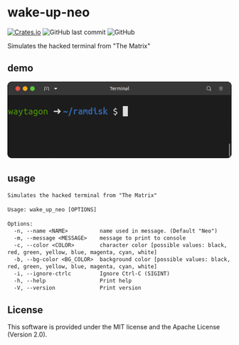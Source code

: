 # wake-up-neo

[![Crates.io](https://img.shields.io/crates/v/wake_up_neo)](https://crates.io/crates/wake_up_neo)
![GitHub last commit](https://img.shields.io/github/last-commit/watagon/wake_up_neo)
![GitHub](https://img.shields.io/github/license/watagon/wake_up_neo)

Simulates the hacked terminal from "The Matrix"

## demo

![demo](docs/demo.gif)

## usage

```
Simulates the hacked terminal from "The Matrix"

Usage: wake_up_neo [OPTIONS]

Options:
  -n, --name <NAME>          name used in message. (Default "Neo")
  -m, --message <MESSAGE>    message to print to console
  -c, --color <COLOR>        character color [possible values: black, red, green, yellow, blue, magenta, cyan, white]
  -b, --bg-color <BG_COLOR>  background color [possible values: black, red, green, yellow, blue, magenta, cyan, white]
  -i, --ignore-ctrlc         Ignore Ctrl-C (SIGINT)
  -h, --help                 Print help
  -V, --version              Print version
```

## License

This software is provided under the MIT license and the Apache License (Version 2.0).
